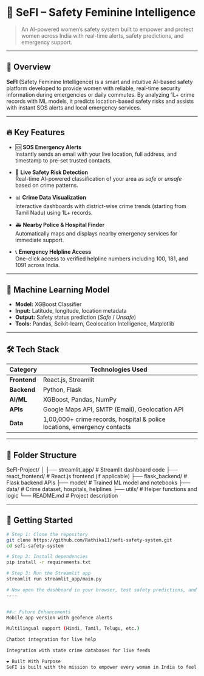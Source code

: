 # 🚨 SeFI – Safety Feminine Intelligence

> An AI-powered women’s safety system built to empower and protect women across India with real-time alerts, safety predictions, and emergency support.

---

## 🌟 Overview

**SeFI** (Safety Feminine Intelligence) is a smart and intuitive AI-based safety platform developed to provide women with reliable, real-time security information during emergencies or daily commutes. By analyzing 1L+ crime records with ML models, it predicts location-based safety risks and assists with instant SOS alerts and local emergency services.

---

## 🔥 Key Features

- 🆘 **SOS Emergency Alerts**  
  Instantly sends an email with your live location, full address, and timestamp to pre-set trusted contacts.

- 📍 **Live Safety Risk Detection**  
  Real-time AI-powered classification of your area as *safe* or *unsafe* based on crime patterns.

- 📊 **Crime Data Visualization**  
  Interactive dashboards with district-wise crime trends (starting from Tamil Nadu) using 1L+ records.

- 🚑 **Nearby Police & Hospital Finder**  
  Automatically maps and displays nearby emergency services for immediate support.

- 📞 **Emergency Helpline Access**  
  One-click access to verified helpline numbers including 100, 181, and 1091 across India.

---

## 🧠 Machine Learning Model

- **Model:** XGBoost Classifier  
- **Input:** Latitude, longitude, location metadata  
- **Output:** Safety status prediction (*Safe* / *Unsafe*)  
- **Tools:** Pandas, Scikit-learn, Geolocation Intelligence, Matplotlib

---

## 🛠 Tech Stack

| Category       | Technologies Used                             |
|----------------|------------------------------------------------|
| **Frontend**   | React.js, Streamlit                           |
| **Backend**    | Python, Flask                                 |
| **AI/ML**      | XGBoost, Pandas, NumPy                        |
| **APIs**       | Google Maps API, SMTP (Email), Geolocation API |
| **Data**       | 1,00,000+ crime records, hospital & police locations, emergency contacts |

---

## 📂 Folder Structure

SeFI-Project/
│
├── streamlit_app/ # Streamlit dashboard code
├── react_frontend/ # React.js frontend (if applicable)
├── flask_backend/ # Flask backend APIs
├── model/ # Trained ML model and notebooks
├── data/ # Crime dataset, hospitals, helplines
├── utils/ # Helper functions and logic
└── README.md # Project description


---

## 🚀 Getting Started

```bash
# Step 1: Clone the repository
git clone https://github.com/Rathika11/sefi-safety-system.git
cd sefi-safety-system

# Step 2: Install dependencies
pip install -r requirements.txt

# Step 3: Run the Streamlit app
streamlit run streamlit_app/main.py

# Now open the dashboard in your browser, test safety predictions, and simulate SOS alerts.
----


##📈 Future Enhancements
Mobile app version with geofence alerts

Multilingual support (Hindi, Tamil, Telugu, etc.)

Chatbot integration for live help

Integration with state crime databases for live feeds

❤️ Built With Purpose
SeFI is built with the mission to empower every woman in India to feel safe, informed, and protected—through the power of AI, open data, and real-time intelligence.

